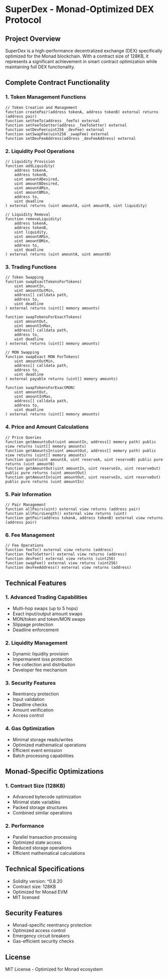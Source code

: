 # SuperDex - Monad-Optimized DEX Protocol

## Project Overview
SuperDex is a high-performance decentralized exchange (DEX) specifically optimized for the Monad blockchain. With a contract size of 128KB, it represents a significant achievement in smart contract optimization while maintaining full DEX functionality.

## Complete Contract Functionality

### 1. Token Management Functions
```solidity
// Token Creation and Management
function createPair(address tokenA, address tokenB) external returns (address pair)
function setFeeTo(address _feeTo) external
function setFeeToSetter(address _feeToSetter) external
function setDevFee(uint256 _devFee) external
function setSwapFee(uint256 _swapFee) external
function setDevFeeAddress(address _devFeeAddress) external
```

### 2. Liquidity Pool Operations
```solidity
// Liquidity Provision
function addLiquidity(
    address tokenA,
    address tokenB,
    uint amountADesired,
    uint amountBDesired,
    uint amountAMin,
    uint amountBMin,
    address to,
    uint deadline
) external returns (uint amountA, uint amountB, uint liquidity)

// Liquidity Removal
function removeLiquidity(
    address tokenA,
    address tokenB,
    uint liquidity,
    uint amountAMin,
    uint amountBMin,
    address to,
    uint deadline
) external returns (uint amountA, uint amountB)
```

### 3. Trading Functions
```solidity
// Token Swapping
function swapExactTokensForTokens(
    uint amountIn,
    uint amountOutMin,
    address[] calldata path,
    address to,
    uint deadline
) external returns (uint[] memory amounts)

function swapTokensForExactTokens(
    uint amountOut,
    uint amountInMax,
    address[] calldata path,
    address to,
    uint deadline
) external returns (uint[] memory amounts)

// MON Swapping
function swapExact MON ForTokens(
    uint amountOutMin,
    address[] calldata path,
    address to,
    uint deadline
) external payable returns (uint[] memory amounts)

function swapTokensForExactMON(
    uint amountOut,
    uint amountInMax,
    address[] calldata path,
    address to,
    uint deadline
) external returns (uint[] memory amounts)
```

### 4. Price and Amount Calculations
```solidity
// Price Queries
function getAmountsOut(uint amountIn, address[] memory path) public view returns (uint[] memory amounts)
function getAmountsIn(uint amountOut, address[] memory path) public view returns (uint[] memory amounts)
function quote(uint amountA, uint reserveA, uint reserveB) public pure returns (uint amountB)
function getAmountOut(uint amountIn, uint reserveIn, uint reserveOut) public pure returns (uint amountOut)
function getAmountIn(uint amountOut, uint reserveIn, uint reserveOut) public pure returns (uint amountIn)
```

### 5. Pair Information
```solidity
// Pair Management
function allPairs(uint) external view returns (address pair)
function allPairsLength() external view returns (uint)
function getPair(address tokenA, address tokenB) external view returns (address pair)
```

### 6. Fee Management
```solidity
// Fee Operations
function feeTo() external view returns (address)
function feeToSetter() external view returns (address)
function devFee() external view returns (uint256)
function swapFee() external view returns (uint256)
function devFeeAddress() external view returns (address)
```

## Technical Features

### 1. Advanced Trading Capabilities
- Multi-hop swaps (up to 5 hops)
- Exact input/output amount swaps
- MON/token and token/MON swaps
- Slippage protection
- Deadline enforcement

### 2. Liquidity Management
- Dynamic liquidity provision
- Impermanent loss protection
- Fee collection and distribution
- Developer fee mechanism

### 3. Security Features
- Reentrancy protection
- Input validation
- Deadline checks
- Amount verification
- Access control

### 4. Gas Optimization
- Minimal storage reads/writes
- Optimized mathematical operations
- Efficient event emission
- Batch processing capabilities

## Monad-Specific Optimizations

### 1. Contract Size (128KB)
- Advanced bytecode optimization
- Minimal state variables
- Packed storage structures
- Combined similar operations

### 2. Performance
- Parallel transaction processing
- Optimized state access
- Reduced storage operations
- Efficient mathematical calculations

## Technical Specifications
- Solidity version: ^0.8.20
- Contract size: 128KB
- Optimized for Monad EVM
- MIT licensed

## Security Features
- Monad-specific reentrancy protection
- Optimized access control
- Emergency circuit breakers
- Gas-efficient security checks

## License
MIT License - Optimized for Monad ecosystem 
